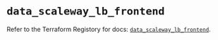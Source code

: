 # `data_scaleway_lb_frontend`

Refer to the Terraform Registory for docs: [`data_scaleway_lb_frontend`](https://registry.terraform.io/providers/scaleway/scaleway/2.17.0/docs/data-sources/lb_frontend).
